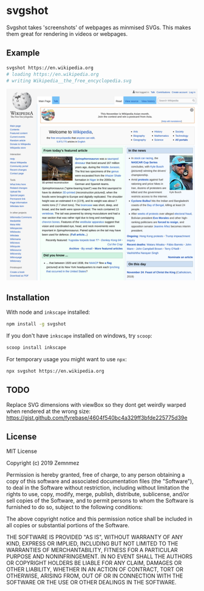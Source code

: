 svgshot
=============================================================================
[svgshot]: #svgshot

Svgshot takes 'screenshots' of webpages as minmised SVGs. This makes them
great for rendering in videos or webpages.


Example
-----------------------------------------------------------------------------
[Example]: #example


~~~~~~~~~~~~~~~~~~~~~~~~~~~~~~~~~~~~~~~~~~~~~~~~~~~~~~~~~~~~~~~~      bash
svgshot https://en.wikipedia.org
# loading https://en.wikipedia.org
# writing Wikipedia__the_free_encyclopedia.svg
~~~~~~~~~~~~~~~~~~~~~~~~~~~~~~~~~~~~~~~~~~~~~~~~~~~~~~~~~~~~~~~~

[Wikipedia SVG]: ./Wikipedia__the_free_encyclopedia.svg
![Wikipedia SVG]

Installation
-----------------------------------------------------------------------------
[Installation]: #Installation

With node and `inkscape` installed:
```bash
npm install -g svgshot
```

If you don't have `inkscape` installed on windows, try `scoop`:
```powershell
scoop install inkscape
```

For temporary usage you might want to use `npx`:
```bash
npx svgshot https://en.wikipedia.org
```

TODO
-----------------------------------------------------------------------------
Replace SVG dimensions with viewBox so they dont get weirdly warped when
rendered at the wrong size:
https://gist.github.com/fyrebase/4604f540bc4a329ff3bfde225775d39e

License
-----------------------------------------------------------------------------
[License]: #license


MIT License

Copyright (c) 2019 Zemnmez

Permission is hereby granted, free of charge, to any person obtaining a copy
of this software and associated documentation files (the "Software"), to deal
in the Software without restriction, including without limitation the rights
to use, copy, modify, merge, publish, distribute, sublicense, and/or sell
copies of the Software, and to permit persons to whom the Software is
furnished to do so, subject to the following conditions:

The above copyright notice and this permission notice shall be included in all
copies or substantial portions of the Software.

THE SOFTWARE IS PROVIDED "AS IS", WITHOUT WARRANTY OF ANY KIND, EXPRESS OR
IMPLIED, INCLUDING BUT NOT LIMITED TO THE WARRANTIES OF MERCHANTABILITY,
FITNESS FOR A PARTICULAR PURPOSE AND NONINFRINGEMENT. IN NO EVENT SHALL THE
AUTHORS OR COPYRIGHT HOLDERS BE LIABLE FOR ANY CLAIM, DAMAGES OR OTHER
LIABILITY, WHETHER IN AN ACTION OF CONTRACT, TORT OR OTHERWISE, ARISING FROM,
OUT OF OR IN CONNECTION WITH THE SOFTWARE OR THE USE OR OTHER DEALINGS IN THE
SOFTWARE.